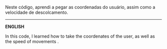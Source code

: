Neste código, aprendi a pegar as coordenadas do usuário, assim como a velocidade de descolcamento.

<hr>
<b>ENGLISH</b>

In this code, I learned how to take the coordenates of the user, as well as the speed of movements .
